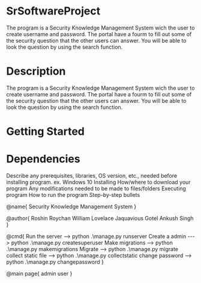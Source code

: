 # SrSoftwareProject
The program is a Security Knowledge Management System wich the user to create username and password. The portal have a fourm to fill out some of the security question that the other users can answer. You will be able to look the question by using the search function.

# Description
The program is a Security Knowledge Management System wich the user to create username and password. The portal have a fourm to fill out some of the security question that the other users can answer. You will be able to look the question by using the search function.

# Getting Started
# Dependencies
Describe any prerequisites, libraries, OS version, etc., needed before installing program.
ex. Windows 10
Installing
How/where to download your program
Any modifications needed to be made to files/folders
Executing program
How to run the program
Step-by-step bullets

@name{
    Security Knowledge Management System
}

@author{
    Roshin Roychan
    William Lovelace
    Jaquavious Gotel
    Ankush Singh
}

@cmd{
    Run the server --> python .\manage.py runserver
    Create a admin ---> python .\manage.py createsuperuser
    Make migrations --> python .\manage.py makemigrations
    Migrate --> python .\manage.py migrate
    collect static file --> python .\manage.py collectstatic
    change password --> python .\manage.py changepassword <username>
}

@main page{
    admin
    user
}

